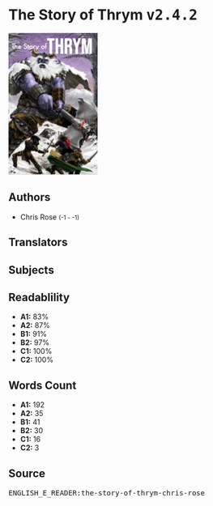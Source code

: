 # The Story of Thrym <kbd>v2.4.2</kbd>

![](./cover.medium.jpg "")

## Authors


 - Chris Rose <small>(-1 - -1)</small>

## Translators



## Subjects



## Readablility


 - **A1:** 83%
 - **A2:** 87%
 - **B1:** 91%
 - **B2:** 97%
 - **C1:** 100%
 - **C2:** 100%

## Words Count


 - **A1:** 192
 - **A2:** 35
 - **B1:** 41
 - **B2:** 30
 - **C1:** 16
 - **C2:** 3

## Source


<kbd>ENGLISH_E_READER:the-story-of-thrym-chris-rose</kbd>
